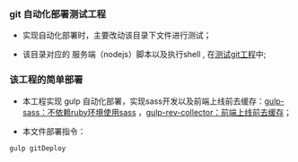 ### git 自动化部署测试工程

* 实现自动化部署时，主要改动该目录下文件进行测试；

* 该目录对应的 服务端（nodejs）脚本以及执行shell , 在[测试git工程](https://github.com/wteam-xq/testGit)中;


### 该工程的简单部署
* 本工程实现 gulp 自动化部署，实现sass开发以及前端上线前去缓存：[gulp-sass：不依赖ruby环境使用sass](https://www.npmjs.com/package/gulp-sass) ，[gulp-rev-collector：前端上线前去缓存](https://www.npmjs.com/package/gulp-rev-collector)；


* 本文件部署指令：
```
gulp gitDeploy
``` 